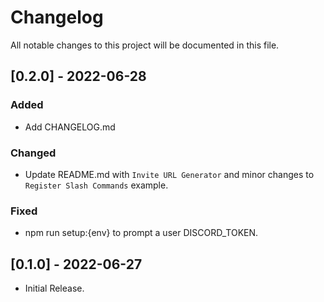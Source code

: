 # Changelog

All notable changes to this project will be documented in this file.

## [0.2.0] - 2022-06-28

### Added

- Add CHANGELOG.md

### Changed

- Update README.md with `Invite URL Generator` and minor changes to `Register Slash Commands` example.

### Fixed

- npm run setup:{env} to prompt a user DISCORD_TOKEN.

## [0.1.0] - 2022-06-27

- Initial Release.
